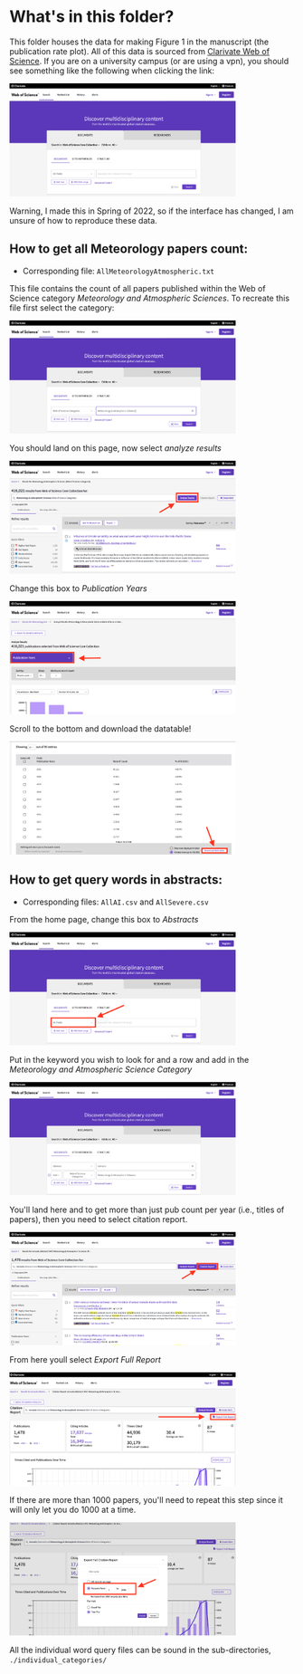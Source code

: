 # What's in this folder?

This folder houses the data for making Figure 1 in the manuscript (the publication rate plot). All of this data is sourced from [Clarivate Web of Science](https://www.webofscience.com/wos/woscc/basic-search). If you are on a university campus (or are using a vpn), you should see something like the following when clicking the link: 

 <img src="../../images/WebOfScienceHome.png" width="400" height="200" class="center" />

Warning, I made this in Spring of 2022, so if the interface has changed, I am unsure of how to reproduce these data. 

## How to get all Meteorology papers count: 
- Corresponding file: ```AllMeteorologyAtmospheric.txt```

This file contains the count of all papers published within the Web of Science category *Meteorology and Atmospheric Sciences*. To recreate this file first select the category: 

<img src="../../images/WebOfScience1.png" width="400" height="200" class="center" />

You should land on this page, now select *analyze results*

<img src="../../images/WebOfScience2.png" width="400" height="200" class="center" />

Change this box to *Publication Years*

<img src="../../images/WebOfScience3.png" width="400" height="200" class="center" />

Scroll to the bottom and download the datatable! 

<img src="../../images/WebOfScience4.png" width="400" height="200" class="center" />

## How to get query words in abstracts: 
- Corresponding files: ```AllAI.csv``` and ```AllSevere.csv```

From the home page, change this box to *Abstracts* 

<img src="../../images/WebOfScienceHome1.png" width="400" height="200" class="center" />

Put in the keyword you wish to look for and a row and add in the *Meteorology and Atmospheric Science Category*

<img src="../../images/WebOfScienceHome2.png" width="400" height="200" class="center" />

You'll land here and to get more than just pub count per year (i.e., titles of papers), then you need to select citation report.

<img src="../../images/WebOfScience5.png" width="400" height="200" class="center" />

From here youll select *Export Full Report*

<img src="../../images/WebOfScience6.png" width="400" height="200" class="center" />

If there are more than 1000 papers, you'll need to repeat this step since it will only let you do 1000 at a time.

<img src="../../images/WebOfScience7.png" width="400" height="200" class="center" />

All the individual word query files can be sound in the sub-directories, ```./individual_categories/```